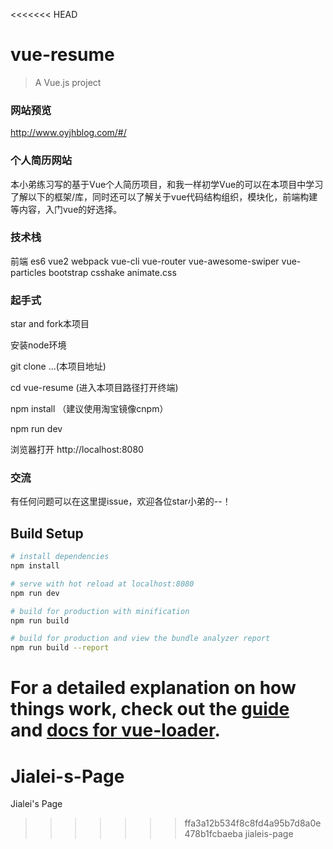 <<<<<<< HEAD
# vue-resume

> A Vue.js project

### 网站预览 

http://www.oyjhblog.com/#/

### 个人简历网站

本小弟练习写的基于Vue个人简历项目，和我一样初学Vue的可以在本项目中学习了解以下的框架/库，同时还可以了解关于vue代码结构组织，模块化，前端构建等内容，入门vue的好选择。

### 技术栈

前端 es6 vue2 webpack vue-cli vue-router vue-awesome-swiper vue-particles bootstrap csshake animate.css

### 起手式

star and fork本项目

安装node环境

git clone ...(本项目地址)

cd vue-resume (进入本项目路径打开终端)

npm install （建议使用淘宝镜像cnpm）

npm run dev

浏览器打开 http://localhost:8080

### 交流

有任何问题可以在这里提issue，欢迎各位star小弟的--！

## Build Setup

``` bash
# install dependencies
npm install

# serve with hot reload at localhost:8080
npm run dev

# build for production with minification
npm run build

# build for production and view the bundle analyzer report
npm run build --report
```

For a detailed explanation on how things work, check out the [guide](http://vuejs-templates.github.io/webpack/) and [docs for vue-loader](http://vuejs.github.io/vue-loader).
=======
# Jialei-s-Page
Jialei's Page
>>>>>>> ffa3a12b534f8c8fd4a95b7d8a0e478b1fcbaeba
jialeis-page
